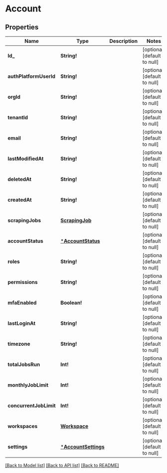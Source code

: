 # Account

## Properties
Name | Type | Description | Notes
------------ | ------------- | ------------- | -------------
**Id_** | **String!** |  | [optional] [default to null]
**authPlatformUserId** | **String!** |  | [optional] [default to null]
**orgId** | **String!** |  | [optional] [default to null]
**tenantId** | **String!** |  | [optional] [default to null]
**email** | **String!** |  | [optional] [default to null]
**lastModifiedAt** | **String!** |  | [optional] [default to null]
**deletedAt** | **String!** |  | [optional] [default to null]
**createdAt** | **String!** |  | [optional] [default to null]
**scrapingJobs** | [**ScrapingJob**](ScrapingJob.md) |  | [optional] [default to null]
**accountStatus** | [***AccountStatus**](AccountStatus.md) |  | [optional] [default to null]
**roles** | **String!** |  | [optional] [default to null]
**permissions** | **String!** |  | [optional] [default to null]
**mfaEnabled** | **Boolean!** |  | [optional] [default to null]
**lastLoginAt** | **String!** |  | [optional] [default to null]
**timezone** | **String!** |  | [optional] [default to null]
**totalJobsRun** | **Int!** |  | [optional] [default to null]
**monthlyJobLimit** | **Int!** |  | [optional] [default to null]
**concurrentJobLimit** | **Int!** |  | [optional] [default to null]
**workspaces** | [**Workspace**](Workspace.md) |  | [optional] [default to null]
**settings** | [***AccountSettings**](AccountSettings.md) |  | [optional] [default to null]

[[Back to Model list]](../README.md#documentation-for-models) [[Back to API list]](../README.md#documentation-for-api-endpoints) [[Back to README]](../README.md)


